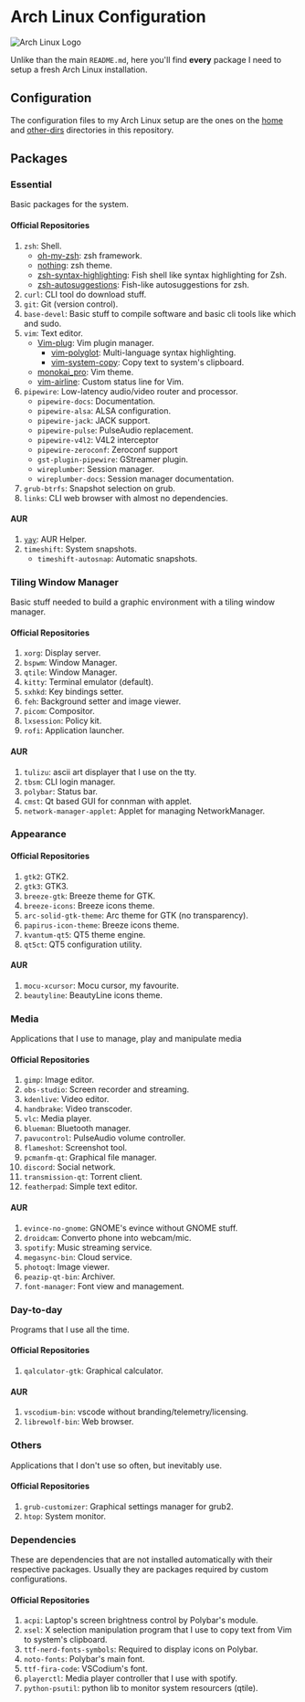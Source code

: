 # Arch Linux Configuration

![Arch Linux Logo](https://archlinux.org/static/logos/archlinux-logo-dark-1200dpi.b42bd35d5916.png)

Unlike than the main `README.md`, here you'll find **every** package I need to setup a fresh Arch Linux installation.

## Configuration

The configuration files to my Arch Linux setup are the ones on the [home](https://github.com/marcosdly/dotfiles/tree/master/home) and [other-dirs](https://github.com/marcosdly/dotfiles/tree/master/other-dirs) directories in this repository.

## Packages

### Essential

Basic packages for the system.

#### Official Repositories

1. `zsh`: Shell.
    * [oh-my-zsh](https://github.com/ohmyzsh/ohmyzsh/): zsh framework.
    * [nothing](https://github.com/eendroroy/nothing): zsh theme.
    * [zsh-syntax-highlighting](https://github.com/zsh-users/zsh-syntax-highlighting): Fish shell like syntax highlighting for Zsh.
    * [zsh-autosuggestions](https://github.com/zsh-users/zsh-autosuggestions): Fish-like autosuggestions for zsh.
2. `curl`: CLI tool do download stuff.
3. `git`: Git (version control).
4. `base-devel`: Basic stuff to compile software and basic cli tools like which and sudo.
5. `vim`: Text editor.
    * [Vim-plug](https://github.com/junegunn/vim-plug): Vim plugin manager.
      * [vim-polyglot](https://github.com/sheerun/vim-polyglot): Multi-language syntax highlighting.
      * [vim-system-copy](https://github.com/christoomey/vim-system-copy): Copy text to system's clipboard.
    * [monokai_pro](https://github.com/Erichain/vim-monokai-pro): Vim theme.
    * [vim-airline](https://github.com/vim-airline/vim-airline): Custom status line for Vim.
6. `pipewire`: Low-latency audio/video router and processor.
    * `pipewire-docs`: Documentation.
    * `pipewire-alsa`: ALSA configuration.
    * `pipewire-jack`: JACK support.
    * `pipewire-pulse`: PulseAudio replacement.
    * `pipewire-v4l2`: V4L2 interceptor
    * `pipewire-zeroconf`: Zeroconf support
    * `gst-plugin-pipewire`: GStreamer plugin.
    * `wireplumber`: Session manager.
    * `wireplumber-docs`: Session manager documentation.
7. `grub-btrfs`: Snapshot selection on grub.
8. `links`: CLI web browser with almost no dependencies.

#### AUR

1. [`yay`](https://github.com/Jguer/yay): AUR Helper.
2. `timeshift`: System snapshots.
    * `timeshift-autosnap`: Automatic snapshots.

### Tiling Window Manager

Basic stuff needed to build a graphic environment with a tiling window manager.

#### Official Repositories

1. `xorg`: Display server.
2. `bspwm`: Window Manager.
3. `qtile`: Window Manager.
4. `kitty`: Terminal emulator (default).
5. `sxhkd`: Key bindings setter.
6. `feh`: Background setter and image viewer.
7. `picom`: Compositor.
8. `lxsession`: Policy kit.
9. `rofi`: Application launcher.

#### AUR

1. `tulizu`: ascii art displayer that I use on the tty.
2. `tbsm`: CLI login manager.
3. `polybar`: Status bar.
4. `cmst`: Qt based GUI for connman with applet.
5. `network-manager-applet`: Applet for managing NetworkManager.

### Appearance

#### Official Repositories

1. `gtk2`: GTK2.
2. `gtk3`: GTK3.
4. `breeze-gtk`: Breeze theme for GTK.
5. `breeze-icons`: Breeze icons theme.
6. `arc-solid-gtk-theme`: Arc theme for GTK (no transparency).
7. `papirus-icon-theme`: Breeze icons theme.
8. `kvantum-qt5`: QT5 theme engine.
9. `qt5ct`: QT5 configuration utility.

#### AUR

1. `mocu-xcursor`: Mocu cursor, my favourite.
2. `beautyline`: BeautyLine icons theme.

### Media

Applications that I use to manage, play and manipulate media

#### Official Repositories

1. `gimp`: Image editor.
2. `obs-studio`: Screen recorder and streaming.
3. `kdenlive`: Video editor.
4. `handbrake`: Video transcoder.
5. `vlc`: Media player.
6. `blueman`: Bluetooth manager.
7. `pavucontrol`: PulseAudio volume controller.
8. `flameshot`: Screenshot tool.
9. `pcmanfm-qt`: Graphical file manager.
10. `discord`: Social network.
11. `transmission-qt`: Torrent client.
12. `featherpad`: Simple text editor.

#### AUR

1. `evince-no-gnome`: GNOME's evince without GNOME stuff.
2. `droidcam`: Converto phone into webcam/mic.
3. `spotify`: Music streaming service.
4. `megasync-bin`: Cloud service.
5. `photoqt`: Image viewer.
6. `peazip-qt-bin`: Archiver.
7. `font-manager`: Font view and management.

### Day-to-day

Programs that I use all the time.

#### Official Repositories

1. `qalculator-gtk`: Graphical calculator.

#### AUR

1. `vscodium-bin`: vscode without branding/telemetry/licensing.
2. `librewolf-bin`: Web browser.

### Others

Applications that I don't use so often, but inevitably use.

#### Official Repositories

1. `grub-customizer`: Graphical settings manager for grub2.
2. `htop`: System monitor.

### Dependencies

These are dependencies that are not installed automatically with their respective packages. Usually they are packages required by custom configurations.

#### Official Repositories

1. `acpi`: Laptop's screen brightness control by Polybar's module.
2. `xsel`: X selection manipulation program that I use to copy text from Vim to system's clipboard.
3. `ttf-nerd-fonts-symbols`: Required to display icons on Polybar.
4. `noto-fonts`: Polybar's main font.
5. `ttf-fira-code`: VSCodium's font.
6. `playerctl`: Media player controller that I use with spotify.
7. `python-psutil`: python lib to monitor system resourcers (qtile).

